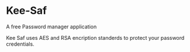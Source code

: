 # Kee-Saf
A free Password manager application

Kee Saf uses AES and RSA encription standerds to protect your password credentials.
